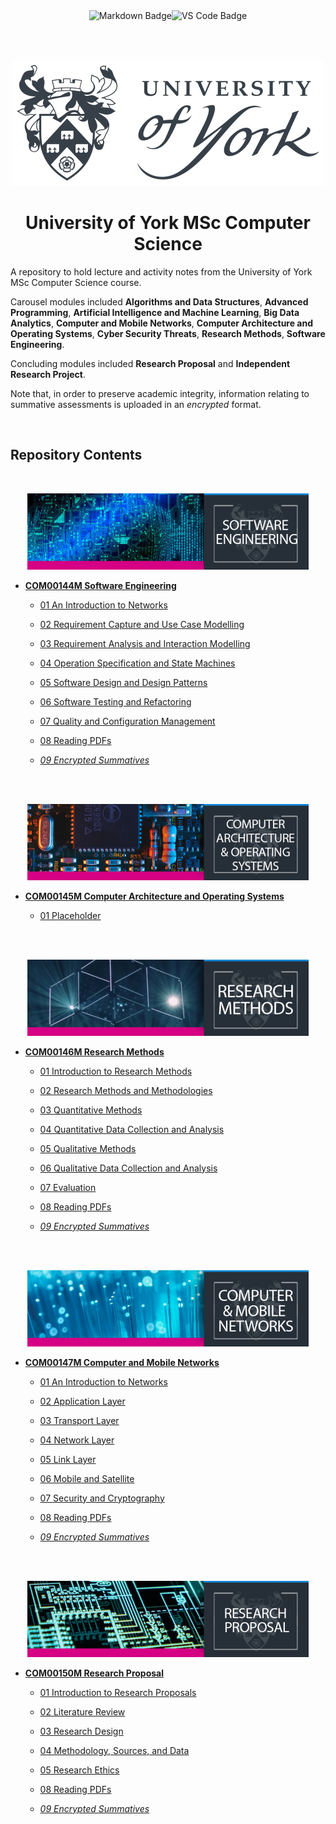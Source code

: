 <div align="center">
<img src="https://img.shields.io/badge/Markdown-E65000?style=for-the-badge&logo=markdown&logoColor=white" alt="Markdown Badge" /><img src="https://img.shields.io/badge/VS_Code-0097E7?style=for-the-badge&logo=visual%20studio%20code&logoColor=white" alt="VS Code Badge" />

<br><br>

<img src="readme/img/uoy.jpg" alt="UoY Logo" />

<br>

<h1 align="center">University of York MSc Computer Science</h1>

</div>

A repository to hold lecture and activity notes from the University of York MSc Computer Science course. 

Carousel modules included **Algorithms and Data Structures**, **Advanced Programming**, **Artificial Intelligence and Machine Learning**, **Big Data Analytics**, **Computer and Mobile Networks**, **Computer Architecture and Operating Systems**, **Cyber Security Threats**, **Research Methods**, **Software Engineering**.

Concluding modules included **Research Proposal** and **Independent Research Project**.

Note that, in order to preserve academic integrity, information relating to summative assessments is uploaded in an *encrypted* format.

<br>

## **Repository Contents**

<br>

<p align="center">
  <img src="readme/img/softwareengineering.png" alt="Software Engineering">
</p>

- [**COM00144M Software Engineering**](https://github.com/neoreuvenla/msc-comp-sci/tree/main/software%20engineering)

    * [01 An Introduction to Networks](https://github.com/neoreuvenla/msc-comp-sci/blob/main/software%20engineering/01%20Software%20Development%20Process.md)

    * [02 Requirement Capture and Use Case Modelling](https://github.com/neoreuvenla/msc-comp-sci/blob/main/software%20engineering/02%20Requirements%20and%20Modelling.md)

    * [03 Requirement Analysis and Interaction Modelling](https://github.com/neoreuvenla/msc-comp-sci/blob/main/software%20engineering/03%20Requirement%20Analysis%20and%20Interaction%20Modelling.md)

    * [04 Operation Specification and State Machines](https://github.com/neoreuvenla/msc-comp-sci/blob/main/software%20engineering/04%20Operation%20Specification%20and%20State%20Machines.md)

    * [05 Software Design and Design Patterns](https://github.com/neoreuvenla/msc-comp-sci/blob/main/software%20engineering/05%20Software%20Design%20and%20Design%20Patterns.md)

    * [06 Software Testing and Refactoring](https://github.com/neoreuvenla/msc-comp-sci/blob/main/software%20engineering/06%20Software%20Testing%20and%20Refactoring.md)

    * [07 Quality and Configuration Management](https://github.com/neoreuvenla/msc-comp-sci/blob/main/software%20engineering/07%20Quality%20and%20Configuration%20Management.md)
    
    * [08 Reading PDFs](https://github.com/neoreuvenla/msc-comp-sci/tree/main/software%20engineering/pdf)

    * *[09 Encrypted Summatives](https://github.com/neoreuvenla/msc-comp-sci/tree/main/software%20engineering/summative)*

<br>

<br>

<p align="center">
  <img src="readme/img/caos.png" alt="Computer Architecture and Operating Systems">
</p>

- [**COM00145M Computer Architecture and Operating Systems**](https://github.com/neoreuvenla/msc-comp-sci/tree/main/software%20engineering)

    * [01 Placeholder](https://)

<br>

<br>

<p align="center">
  <img src="readme/img/researchmethods.png" alt="Research methods">
</p>

- [**COM00146M Research Methods**](https://github.com/neoreuvenla/msc-comp-sci/tree/main/research%20methods)

    * [01 Introduction to Research Methods](https://github.com/neoreuvenla/msc-comp-sci/blob/main/research%20methods/01%20Introduction%20to%20Research%20Methods.md)
    
    * [02 Research Methods and Methodologies](https://github.com/neoreuvenla/msc-comp-sci/blob/main/research%20methods/02%20Research%20Methods%20and%20Methodologies.md)
    
    * [03 Quantitative Methods](https://github.com/neoreuvenla/msc-comp-sci/blob/main/research%20methods/03%20Quantitative%20Research%20Methods.md)
    
    * [04 Quantitative Data Collection and Analysis](https://github.com/neoreuvenla/msc-comp-sci/blob/main/research%20methods/04%20Quantitative%20Methods%2C%20Collection%20and%20Analysis.md)
    
    * [05 Qualitative Methods](https://github.com/neoreuvenla/msc-comp-sci/blob/main/research%20methods/05%20Qualitative%20Research%20Methods.md)
    
    * [06 Qualitative Data Collection and Analysis](https://github.com/neoreuvenla/msc-comp-sci/blob/main/research%20methods/06%20Qualitative%20Data%20Collection%20and%20Analysis.md)
    
    * [07 Evaluation](https://github.com/neoreuvenla/msc-comp-sci/blob/main/research%20methods/07%20Evaluation.md)
    
    * [08 Reading PDFs](https://github.com/neoreuvenla/msc-comp-sci/tree/main/research%20methods/pdf)

    * *[09 Encrypted Summatives](https://github.com/neoreuvenla/msc-comp-sci/tree/main/research%20methods/summative)*

<br>

<br>

<p align="center">
  <img src="readme/img/camn.png" alt="Computer and Mobile Networks">
</p>

- [**COM00147M Computer and Mobile Networks**](https://github.com/neoreuvenla/msc-comp-sci/tree/main/computer%20and%20mobile%20networks)

    * [01 An Introduction to Networks](https://github.com/neoreuvenla/msc-comp-sci/blob/main/computer%20and%20mobile%20networks/01%20An%20Introduction%20to%20Networks.md)
    
    * [02 Application Layer](https://github.com/neoreuvenla/msc-comp-sci/blob/main/computer%20and%20mobile%20networks/02%20Application%20Layer.md)
    
    * [03 Transport Layer](https://github.com/neoreuvenla/msc-comp-sci/blob/main/computer%20and%20mobile%20networks/03%20Transport%20Layer.md)
    
    * [04 Network Layer](https://github.com/neoreuvenla/msc-comp-sci/blob/main/computer%20and%20mobile%20networks/04%20Network%20Layer.md)
    
    * [05 Link Layer](https://github.com/neoreuvenla/msc-comp-sci/blob/main/computer%20and%20mobile%20networks/05%20Link%20Layer.md)
    
    * [06 Mobile and Satellite](https://github.com/neoreuvenla/msc-comp-sci/blob/main/computer%20and%20mobile%20networks/06%20Mobile%20and%20Satellite.md)
    
    * [07 Security and Cryptography](https://github.com/neoreuvenla/msc-comp-sci/blob/main/computer%20and%20mobile%20networks/07%20Security%20and%20Cryptography.md)
    
    * [08 Reading PDFs](https://github.com/neoreuvenla/msc-comp-sci/tree/main/computer%20and%20mobile%20networks/pdf)

    * *[09 Encrypted Summatives](https://github.com/neoreuvenla/msc-comp-sci/tree/main/computer%20and%20mobile%20networks/summative)*

<br>

<br>

<p align="center">
  <img src="readme/img/researchproposal.png" alt="Research proposal">
</p>

- [**COM00150M Research Proposal**](https://github.com/neoreuvenla/msc-comp-sci/tree/main/research%20proposal)

    * [01 Introduction to Research Proposals](https://github.com/neoreuvenla/msc-comp-sci/blob/main/research%20proposal/01%20Introduction%20to%20Research%20Proposals.md)
    
    * [02 Literature Review](https://github.com/neoreuvenla/msc-comp-sci/blob/main/research%20proposal/02%20Literature%20Review.md)

    * [03 Research Design](https://github.com/neoreuvenla/msc-comp-sci/blob/main/research%20proposal/03%20Research%20Design.md)

    * [04 Methodology, Sources, and Data](https://github.com/neoreuvenla/msc-comp-sci/blob/main/research%20proposal/04%20Methodology%20Sources%20and%20Data.md)

    * [05 Research Ethics](https://github.com/neoreuvenla/msc-comp-sci/blob/main/research%20proposal/05%20Research%20Ethics.md)

    * [08 Reading PDFs](https://github.com/neoreuvenla/msc-comp-sci/blob/main/research%20proposal/pdf)

    * *[09 Encrypted Summatives](https://github.com/neoreuvenla/msc-comp-sci/tree/main/research%20proposal)*